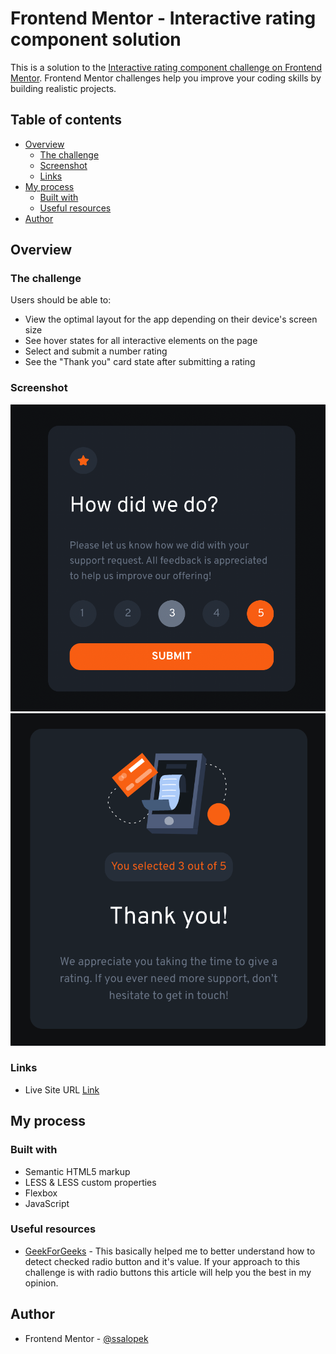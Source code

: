 # Frontend Mentor - Interactive rating component solution

This is a solution to the [Interactive rating component challenge on Frontend Mentor](https://www.frontendmentor.io/challenges/interactive-rating-component-koxpeBUmI). Frontend Mentor challenges help you improve your coding skills by building realistic projects. 

## Table of contents

- [Overview](#overview)
  - [The challenge](#the-challenge)
  - [Screenshot](#screenshot)
  - [Links](#links)
- [My process](#my-process)
  - [Built with](#built-with)
  - [Useful resources](#useful-resources)
- [Author](#author)

## Overview

### The challenge

Users should be able to:

- View the optimal layout for the app depending on their device's screen size
- See hover states for all interactive elements on the page
- Select and submit a number rating
- See the "Thank you" card state after submitting a rating

### Screenshot

![](./screenshoots/rating.png)
![](./screenshoots/thanku.png)

### Links

- Live Site URL [Link](https://ssalopek.github.io/frontendmentor-interactive-rating/)

## My process

### Built with

- Semantic HTML5 markup
- LESS & LESS custom properties
- Flexbox
- JavaScript

### Useful resources

- [GeekForGeeks](https://www.geeksforgeeks.org/how-to-get-value-of-selected-radio-button-using-javascript/) - This basically helped me to better understand how to detect checked radio button and it's value. If your approach to this challenge is with radio buttons this article will help you the best in my opinion.

## Author

- Frontend Mentor - [@ssalopek](https://www.frontendmentor.io/profile/ssalopek)
